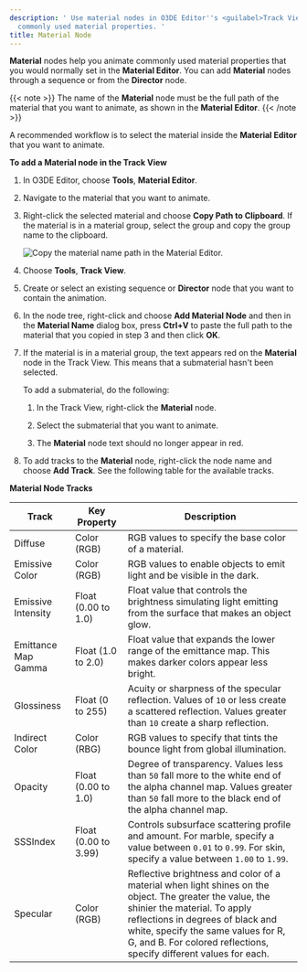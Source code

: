 ```yaml
---
description: ' Use material nodes in O3DE Editor''s <guilabel>Track View</guilabel> editor to animate
  commonly used material properties. '
title: Material Node
---
```


**Material** nodes help you animate commonly used material properties that you would normally set in the **Material Editor**. You can add **Material** nodes through a sequence or from the **Director** node.

{{< note >}}
The name of the **Material** node must be the full path of the material that you want to animate, as shown in the **Material Editor**.
{{< /note >}}

A recommended workflow is to select the material inside the **Material Editor** that you want to animate.

**To add a Material node in the Track View**

1. In O3DE Editor, choose **Tools**, **Material Editor**.

1. Navigate to the material that you want to animate.

1. Right-click the selected material and choose **Copy Path to Clipboard**. If the material is in a material group, select the group and copy the group name to the clipboard.

    ![Copy the material name path in the Material Editor.](/images/user-guide/cinematics/cinematics-track-view-nodes-material-4.png)

1. Choose **Tools**, **Track View**.

1. Create or select an existing sequence or **Director** node that you want to contain the animation.

1. In the node tree, right-click and choose **Add Material Node** and then in the **Material Name** dialog box, press **Ctrl+V** to paste the full path to the material that you copied in step 3 and then click **OK**.

1. If the material is in a material group, the text appears red on the **Material** node in the Track View. This means that a submaterial hasn't been selected.

   To add a submaterial, do the following:

   1. In the Track View, right-click the **Material** node.

   1. Select the submaterial that you want to animate.

   1. The **Material** node text should no longer appear in red.

1. To add tracks to the **Material** node, right-click the node name and choose **Add Track**. See the following table for the available tracks.


**Material Node Tracks**

| Track | Key Property | Description |
| --- | --- | --- |
| Diffuse  | Color (RGB) |  RGB values to specify the base color of a material.  |
| Emissive Color  | Color (RGB) |  RGB values to enable objects to emit light and be visible in the dark.  |
| Emissive Intensity | Float (0.00 to 1.0) |  Float value that controls the brightness simulating light emitting from the surface that makes an object glow.  |
| Emittance Map Gamma | Float (1.0 to 2.0) |  Float value that expands the lower range of the emittance map. This makes darker colors appear less bright.  |
| Glossiness  | Float (0 to 255) | Acuity or sharpness of the specular reflection. Values of `10` or less create a scattered reflection. Values greater than `10` create a sharp reflection.  |
| Indirect Color | Color (RBG) |  RGB values to specify that tints the bounce light from global illumination.  |
| Opacity  | Float (0.00 to 1.0) | Degree of transparency. Values less than `50` fall more to the white end of the alpha channel map. Values greater than `50` fall more to the black end of the alpha channel map. |
| SSSIndex  | Float (0.00 to 3.99) |  Controls subsurface scattering profile and amount.  For marble, specify a value between `0.01` to `0.99`.  For skin, specify a value between `1.00` to `1.99`.  |
| Specular  | Color (RGB) |  Reflective brightness and color of a material when light shines on the object. The greater the value, the shinier the material.  To apply reflections in degrees of black and white, specify the same values for R, G, and B. For colored reflections, specify different values for each.  |
